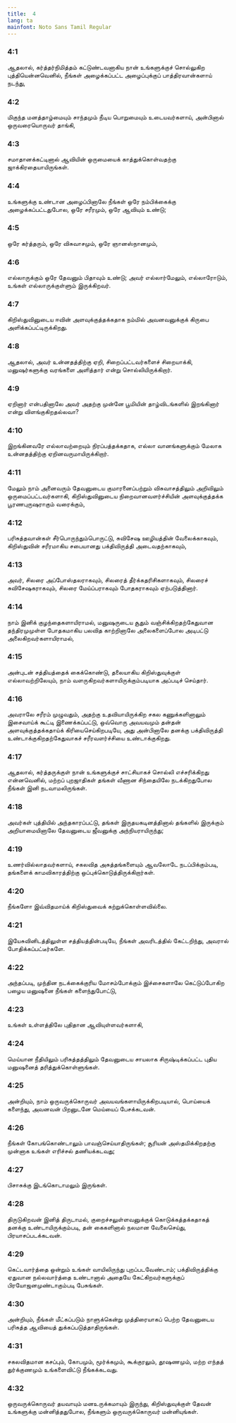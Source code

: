 ```yaml
---
title:  4
lang: ta
mainfont: Noto Sans Tamil Regular
---
```


###  4:1

ஆதலால், கர்த்தர்நிமித்தம் கட்டுண்டவனாகிய நான் உங்களுக்குச் சொல்லுகிற புத்தியென்னவெனில், நீங்கள் அழைக்கப்பட்ட அழைப்புக்குப் பாத்திரவான்களாய் நடந்து,

###  4:2

மிகுந்த மனத்தாழ்மையும் சாந்தமும் நீடிய பொறுமையும் உடையவர்களாய், அன்பினால் ஒருவரையொருவர் தாங்கி,

###  4:3

சமாதானக்கட்டினால் ஆவியின் ஒருமையைக் காத்துக்கொள்வதற்கு ஜாக்கிரதையாயிருங்கள்.

###  4:4

உங்களுக்கு உண்டான அழைப்பினாலே நீங்கள் ஒரே நம்பிக்கைக்கு அழைக்கப்பட்டதுபோல, ஒரே சரீரமும், ஒரே ஆவியும் உண்டு;

###  4:5

ஒரே கர்த்தரும், ஒரே விசுவாசமும், ஒரே ஞானஸ்நானமும்,

###  4:6

எல்லாருக்கும் ஒரே தேவனும் பிதாவும் உண்டு; அவர் எல்லார்மேலும், எல்லாரோடும், உங்கள் எல்லாருக்குள்ளும் இருக்கிறவர்.

###  4:7

கிறிஸ்துவினுடைய ஈவின் அளவுக்குத்தக்கதாக நம்மில் அவனவனுக்குக் கிருபை அளிக்கப்பட்டிருக்கிறது.

###  4:8

ஆதலால், அவர் உன்னதத்திற்கு ஏறி, சிறைப்பட்டவர்களைச் சிறையாக்கி, மனுஷர்களுக்கு வரங்களை அளித்தார் என்று சொல்லியிருக்கிறார்.

###  4:9

ஏறினார் என்பதினாலே அவர் அதற்கு முன்னே பூமியின் தாழ்விடங்களில் இறங்கினார் என்று விளங்குகிறதல்லவா?

###  4:10

இறங்கினவரே எல்லாவற்றையும் நிரப்பத்தக்கதாக, எல்லா வானங்களுக்கும் மேலாக உன்னதத்திற்கு ஏறினவருமாயிருக்கிறார்.

###  4:11

மேலும் நாம் அனைவரும் தேவனுடைய குமாரனைப்பற்றும் விசுவாசத்திலும் அறிவிலும் ஒருமைப்பட்டவர்களாகி, கிறிஸ்துவினுடைய நிறைவானவளர்ச்சியின் அளவுக்குத்தக்க பூரணபுருஷராகும் வரைக்கும்,

###  4:12

பரிசுத்தவான்கள் சீர்பொருந்தும்பொருட்டு, சுவிசேஷ ஊழியத்தின் வேலைக்காகவும், கிறிஸ்துவின் சரீரமாகிய சபையானது பக்திவிருத்தி அடைவதற்காகவும்,

###  4:13

அவர், சிலரை அப்போஸ்தலராகவும், சிலரைத் தீர்க்கதரிசிகளாகவும், சிலரைச் சுவிசேஷகராகவும், சிலரை மேய்ப்பராகவும் போதகராகவும் ஏற்படுத்தினார்.

###  4:14

நாம் இனிக் குழந்தைகளாயிராமல், மனுஷருடைய சூதும் வஞ்சிக்கிறதற்கேதுவான தந்திரமுமுள்ள போதகமாகிய பலவித காற்றினாலே அலைகளைப்போல அடிபட்டு அலைகிறவர்களாயிராமல்,

###  4:15

அன்புடன் சத்தியத்தைக் கைக்கொண்டு, தலையாகிய கிறிஸ்துவுக்குள் எல்லாவற்றிலேயும், நாம் வளருகிறவர்களாயிருக்கும்படியாக அப்படிச் செய்தார்.

###  4:16

அவராலே சரீரம் முழுவதும், அதற்கு உதவியாயிருக்கிற சகல கணுக்களினாலும் இசைவாய்க் கூட்டி இணைக்கப்பட்டு, ஒவ்வொரு அவயவமும் தன்தன் அளவுக்குத்தக்கதாய்க் கிரியைசெய்கிறபடியே, அது அன்பினாலே தனக்கு பக்திவிருத்தி உண்டாக்குகிறதற்கேதுவாகச் சரீரவளர்ச்சியை உண்டாக்குகிறது.

###  4:17

ஆதலால், கர்த்தருக்குள் நான் உங்களுக்குச் சாட்சியாகச் சொல்லி எச்சரிக்கிறது என்னவெனில், மற்றப் புறஜாதிகள் தங்கள் வீணான சிந்தையிலே நடக்கிறதுபோல நீங்கள் இனி நடவாமலிருங்கள்.

###  4:18

அவர்கள் புத்தியில் அந்தகாரப்பட்டு, தங்கள் இருதயகடினத்தினால் தங்களில் இருக்கும் அறியாமையினாலே தேவனுடைய ஜீவனுக்கு அந்நியராயிருந்து;

###  4:19

உணர்வில்லாதவர்களாய், சகலவித அசுத்தங்களையும் ஆவலோடே நடப்பிக்கும்படி, தங்களைக் காமவிகாரத்திற்கு ஒப்புக்கொடுத்திருக்கிறார்கள்.

###  4:20

நீங்களோ இவ்விதமாய்க் கிறிஸ்துவைக் கற்றுக்கொள்ளவில்லை.

###  4:21

இயேசுவினிடத்திலுள்ள சத்தியத்தின்படியே, நீங்கள் அவரிடத்தில் கேட்டறிந்து, அவரால் போதிக்கப்பட்டீர்களே.

###  4:22

அந்தப்படி, முந்தின நடக்கைக்குரிய மோசம்போக்கும் இச்சைகளாலே கெட்டுப்போகிற பழைய மனுஷனை நீங்கள் களைந்துபோட்டு,

###  4:23

உங்கள் உள்ளத்திலே புதிதான ஆவியுள்ளவர்களாகி,

###  4:24

மெய்யான நீதியிலும் பரிசுத்தத்திலும் தேவனுடைய சாயலாக சிருஷ்டிக்கப்பட்ட புதிய மனுஷனைத் தரித்துக்கொள்ளுங்கள்.

###  4:25

அன்றியும், நாம் ஒருவருக்கொருவர் அவயவங்களாயிருக்கிறபடியால், பொய்யைக் களைந்து, அவனவன் பிறனுடனே மெய்யைப் பேசக்கடவன்.

###  4:26

நீங்கள் கோபங்கொண்டாலும் பாவஞ்செய்யாதிருங்கள்; சூரியன் அஸ்தமிக்கிறதற்கு முன்னாக உங்கள் எரிச்சல் தணியக்கடவது;

###  4:27

பிசாசுக்கு இடங்கொடாமலும் இருங்கள்.

###  4:28

திருடுகிறவன் இனித் திருடாமல், குறைச்சலுள்ளவனுக்குக் கொடுக்கத்தக்கதாகத் தனக்கு உண்டாயிருக்கும்படி, தன் கைகளினால் நலமான வேலைசெய்து, பிரயாசப்படக்கடவன்.

###  4:29

கெட்டவார்த்தை ஒன்றும் உங்கள் வாயிலிருந்து புறப்படவேண்டாம்; பக்திவிருத்திக்கு ஏதுவான நல்லவார்த்தை உண்டானால் அதையே கேட்கிறவர்களுக்குப் பிரயோஜனமுண்டாகும்படி பேசுங்கள்.

###  4:30

அன்றியும், நீங்கள் மீட்கப்படும் நாளுக்கென்று முத்திரையாகப் பெற்ற தேவனுடைய பரிசுத்த ஆவியைத் துக்கப்படுத்தாதிருங்கள்.

###  4:31

சகலவிதமான கசப்பும், கோபமும், மூர்க்கமும், கூக்குரலும், தூஷணமும், மற்ற எந்தத் துர்க்குணமும் உங்களைவிட்டு நீங்கக்கடவது.

###  4:32

ஒருவருக்கொருவர் தயவாயும் மனஉருக்கமாயும் இருந்து, கிறிஸ்துவுக்குள் தேவன் உங்களுக்கு மன்னித்ததுபோல, நீங்களும் ஒருவருக்கொருவர் மன்னியுங்கள்.

